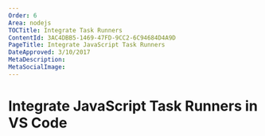 ```yaml
---
Order: 6
Area: nodejs
TOCTitle: Integrate Task Runners
ContentId: 3AC4DBB5-1469-47FD-9CC2-6C94684D4A9D
PageTitle: Integrate JavaScript Task Runners
DateApproved: 3/10/2017
MetaDescription: 
MetaSocialImage: 
---
```


# Integrate JavaScript Task Runners in VS Code